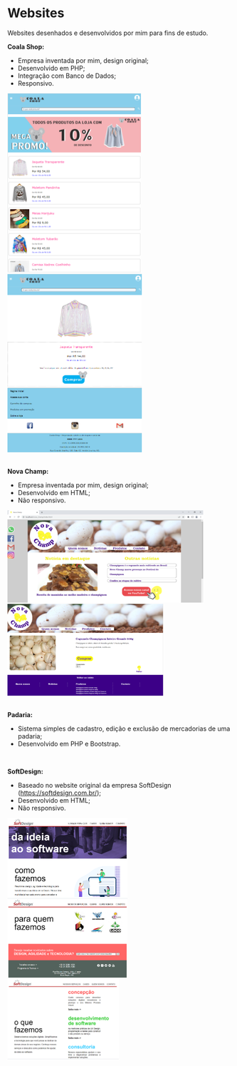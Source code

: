 <h1> Websites </h1>

Websites desenhados e desenvolvidos por mim para fins de estudo.

<b>Coala Shop: </b>
- Empresa inventada por mim, design original;
- Desenvolvido em PHP;
- Integração com Banco de Dados;
- Responsivo.

<div class="box">
<img src="https://github.com/Marinakrae/imagens_sites/blob/29b16bfe4bbb09f88895e0e190eb4af41d083085/CS_1.PNG" alt="Coala Shop 1" width="300"/>
<img src="https://github.com/Marinakrae/imagens_sites/blob/f915399e264131cf98e52abf6ad364f5fcd115b9/imagem_2022-03-08_212007.png" alt="Coala Shop 2" width="302"/>
</div>

<br>
  
<b>Nova Champ: </b>
- Empresa inventada por mim, design original;
- Desenvolvido em HTML;
- Não responsivo.

<div class="box">
<img src="https://github.com/Marinakrae/imagens_sites/blob/86a756dc111dcb0414e811557d3b1c169180bc28/imagem_2022-03-08_215932.png" alt="Nova Champ 1" width="440"/>
<img src="https://github.com/Marinakrae/imagens_sites/blob/1a0960b23953412d9f188bd54c68dc79e010644e/imagem_2022-03-08_220252.png" alt="Nova Champ 2" width="350"/>
</div>

<br>

<b> Padaria: </b>
- Sistema simples de cadastro, edição e exclusão de mercadorias de uma padaria;
- Desenvolvido em PHP e Bootstrap.

<br>

<b> SoftDesign: </b>
- Baseado no website original da empresa SoftDesign (https://softdesign.com.br/);
- Desenvolvido em HTML;
- Não responsivo.

<div class="box">
<img src="https://github.com/Marinakrae/imagens_sites/blob/2b4df08e59cb578922b6585667e0b4f4e3d2e835/imagem_2022-03-08_221057.png" alt="Softdesign 1" width="270"/>
<img src="https://github.com/Marinakrae/imagens_sites/blob/2b4df08e59cb578922b6585667e0b4f4e3d2e835/imagem_2022-03-08_221157.png" alt="Softdesign 2" width="270"/>
<img src="https://github.com/Marinakrae/imagens_sites/blob/2b4df08e59cb578922b6585667e0b4f4e3d2e835/imagem_2022-03-08_221235.png" alt="Softdesign 3" width="250"/>
</div>
